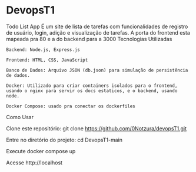 # DevopsT1
Todo List App
É um site de lista de tarefas com funcionalidades de registro de usuário, login, adição e visualização de tarefas.
A porta do frontend esta mapeada pra 80 e a do backend para a 3000
Tecnologias Utilizadas
    
    Backend: Node.js, Express.js
    
    Frontend: HTML, CSS, JavaScript
    
    Banco de Dados: Arquivo JSON (db.json) para simulação de persistência de dados.
    
    Docker: Utilizado para criar containers isolados para o frontend, usando o nginx para servir os docs estaticos, e o backend, usando node.
    
    Docker Compose: usado pra conectar os dockerfiles
    
Como Usar

  Clone este repositório: git clone https://github.com/0Notzura/devopsT1.git
  
  Entre no diretório do projeto: cd DevopsT1-main
  
  Execute docker compose up 
  
  Acesse http://localhost
  
